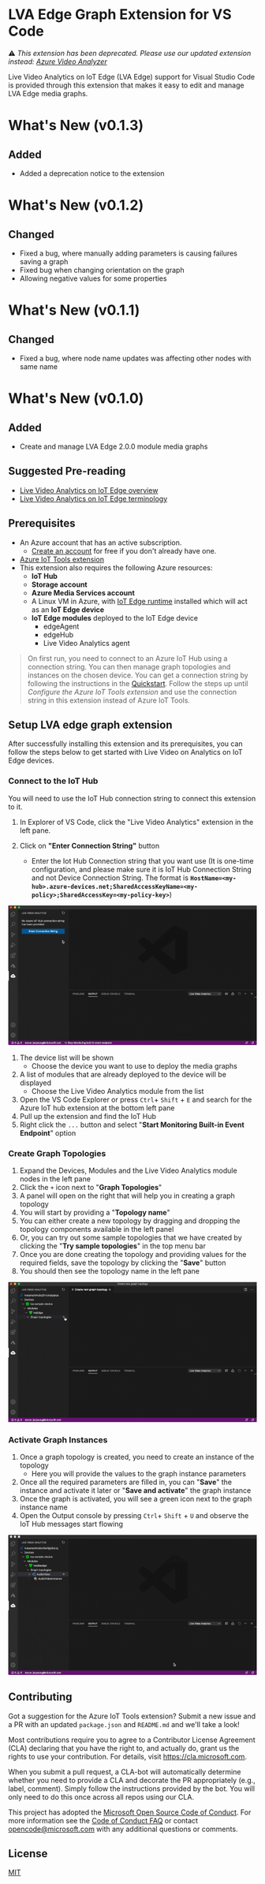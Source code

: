 # LVA Edge Graph Extension for VS Code

⚠️ _This extension has been deprecated. Please use our updated extension instead: [Azure Video Analyzer](https://marketplace.visualstudio.com/items?itemName=ms-azuretools.azure-video-analyzer)_

Live Video Analytics on IoT Edge (LVA Edge) support for Visual Studio Code is provided through this extension that makes it easy to edit and manage LVA Edge media graphs.

# What's New (v0.1.3)

## Added

-   Added a deprecation notice to the extension

# What's New (v0.1.2)

## Changed

-   Fixed a bug, where manually adding parameters is causing failures saving a graph
-   Fixed bug when changing orientation on the graph
-   Allowing negative values for some properties

# What's New (v0.1.1)

## Changed

-   Fixed a bug, where node name updates was affecting other nodes with same name

# What's New (v0.1.0)

## Added

-   Create and manage LVA Edge 2.0.0 module media graphs

## Suggested Pre-reading

-   [Live Video Analytics on IoT Edge overview](https://docs.microsoft.com/azure/media-services/live-video-analytics-edge/overview)
-   [Live Video Analytics on IoT Edge terminology](https://docs.microsoft.com/azure/media-services/live-video-analytics-edge/terminology)

## Prerequisites

-   An Azure account that has an active subscription.
    -   [Create an account](https://azure.microsoft.com/free/) for free if you don't already have one.
-   [Azure IoT Tools extension](https://marketplace.visualstudio.com/items?itemName=vsciot-vscode.azure-iot-tools)
-   This extension also requires the following Azure resources:
    -   **IoT Hub**
    -   **Storage account**
    -   **Azure Media Services account**
    -   A Linux VM in Azure, with [IoT Edge runtime](https://docs.microsoft.com/azure/iot-edge/how-to-install-iot-edge) installed which will act as an **IoT Edge device**
    -   **IoT Edge modules** deployed to the IoT Edge device
        -   edgeAgent
        -   edgeHub
        -   Live Video Analytics agent

> On first run, you need to connect to an Azure IoT Hub using a connection string. You can then manage graph topologies and instances on the chosen device. You can get a connection string by following the instructions in the [Quickstart](https://docs.microsoft.com/azure/media-services/live-video-analytics-edge/get-started-detect-motion-emit-events-quickstart). Follow the steps up until _Configure the Azure IoT Tools extension_ and use the connection string in this extension instead of Azure IoT Tools.

## Setup LVA edge graph extension

After successfully installing this extension and its prerequisites, you can follow the steps below to get started with Live Video on Analytics on IoT Edge devices.

### Connect to the IoT Hub

You will need to use the IoT Hub connection string to connect this extension to it.

1. In Explorer of VS Code, click the "Live Video Analytics" extension in the left pane.
1. Click on **"Enter Connection String"** button

    - Enter the Iot Hub Connection string that you want use (It is one-time configuration, and please make sure it is IoT Hub Connection String and not Device Connection String. The format is **`HostName=<my-hub>.azure-devices.net;SharedAccessKeyName=<my-policy>;SharedAccessKey=<my-policy-key>`**)

![Setup IoT Hub Connection String](https://github.com/Azure/lva-edge-vscode-extension/raw/main/resources/gifs/addConnectionString.gif)

1. The device list will be shown
    - Choose the device you want to use to deploy the media graphs
1. A list of modules that are already deployed to the device will be displayed
    - Choose the Live Video Analytics module from the list
1. Open the VS Code Explorer or press `Ctrl`+ `Shift` + `E` and search for the Azure IoT hub extension at the bottom left pane
1. Pull up the extension and find the IoT Hub
1. Right click the `...` button and select "**Start Monitoring Built-in Event Endpoint**" option

### Create Graph Topologies

1. Expand the Devices, Modules and the Live Video Analytics module nodes in the left pane
1. Click the `+` icon next to "**Graph Topologies**"
1. A panel will open on the right that will help you in creating a graph topology
1. You will start by providing a "**Topology name**"
1. You can either create a new topology by dragging and dropping the topology components available in the left panel
1. Or, you can try out some sample topologies that we have created by clicking the "**Try sample topologies**" in the top menu bar
1. Once you are done creating the topology and providing values for the required fields, save the topology by clicking the "**Save**" button
1. You should then see the topology name in the left pane

![Create a graph topology](https://github.com/Azure/lva-edge-vscode-extension/raw/main/resources/gifs/createTopology.gif)

### Activate Graph Instances

1. Once a graph topology is created, you need to create an instance of the topology
    - Here you will provide the values to the graph instance parameters
1. Once all the required parameters are filled in, you can "**Save**" the instance and activate it later or "**Save and activate**" the graph instance
1. Once the graph is activated, you will see a green icon next to the graph instance name
1. Open the Output console by pressing `Ctrl`+ `Shift` + `U` and observe the IoT Hub messages start flowing

![Activate an graph instance](https://github.com/Azure/lva-edge-vscode-extension/raw/main/resources/gifs/activateTopology.gif)

## Contributing

Got a suggestion for the Azure IoT Tools extension? Submit a new issue and a PR with an updated `package.json` and `README.md` and we'll take a look!

Most contributions require you to agree to a Contributor License Agreement (CLA) declaring that you have the right to, and actually do, grant us the rights to use your contribution. For details, visit https://cla.microsoft.com.

When you submit a pull request, a CLA-bot will automatically determine whether you need to provide a CLA and decorate the PR appropriately (e.g., label, comment). Simply follow the instructions provided by the bot. You will only need to do this once across all repos using our CLA.

This project has adopted the [Microsoft Open Source Code of Conduct](https://opensource.microsoft.com/codeofconduct/). For more information see the [Code of Conduct FAQ](https://opensource.microsoft.com/codeofconduct/faq/) or contact [opencode@microsoft.com](mailto:opencode@microsoft.com) with any additional questions or comments.

## License

[MIT](LICENSE)
